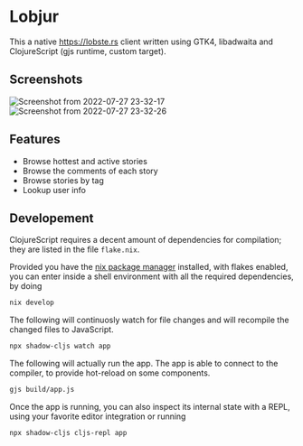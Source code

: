 # Lobjur

This a native https://lobste.rs client written using GTK4, libadwaita and ClojureScript (gjs runtime, custom target). 

## Screenshots
![Screenshot from 2022-07-27 23-32-17](https://user-images.githubusercontent.com/23294184/181376266-9d930837-750f-4f2c-a3d1-60cc5e88368b.png)
![Screenshot from 2022-07-27 23-32-26](https://user-images.githubusercontent.com/23294184/181376259-a008bf64-f2f4-47c1-92c9-9954d9fd1d7f.png)




## Features
- Browse hottest and active stories
- Browse the comments of each story
- Browse stories by tag
- Lookup user info

## Developement

ClojureScript requires a decent amount of dependencies for compilation; they are listed in the file `flake.nix`.

Provided you have the [nix package manager](https://nixos.org/download.html) installed, with flakes enabled, you can enter inside a shell environment with all the required dependencies, by doing

```sh
nix develop
```

The following will continuosly watch for file changes and will recompile the changed files to JavaScript.

```sh
npx shadow-cljs watch app
```

The following will actually run the app. The app is able to connect to the compiler, to provide hot-reload on some components.

```sh
gjs build/app.js
```

Once the app is running, you can also inspect its internal state with a REPL, using your favorite editor integration or running

```sh
npx shadow-cljs cljs-repl app
```


